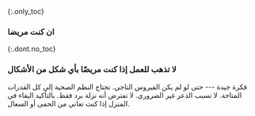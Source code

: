 {:.only_toc} 
 ### ان كنت مريضا 

 {:.dont.no_toc} 
 ### لا تذهب للعمل إذا كنت مريضًا بأي شكل من الأشكال 

 فكرة جيدة --- حتى لو لم يكن الفيروس التاجي. تحتاج النظم الصحية إلى كل القدرات المتاحة. لا تسبب الذعر غير الضروري. لا تفترض أنه نزلة برد فقط. بالتأكيد البقاء في المنزل إذا كنت تعاني من الحمى أو السعال. 

